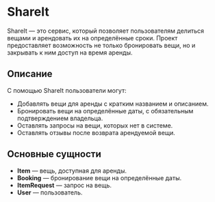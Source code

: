 # ShareIt

ShareIt — это сервис, который позволяет пользователям делиться вещами и арендовать их на определённые сроки. Проект предоставляет возможность не только бронировать вещи, но и закрывать к ним доступ на время аренды.

## Описание

С помощью ShareIt пользователи могут:
- Добавлять вещи для аренды с кратким названием и описанием.
- Бронировать вещи на определённые даты, с обязательным подтверждением владельца.
- Оставлять запросы на вещи, которых нет в системе.
- Оставлять отзывы после возврата арендуемой вещи.

## Основные сущности

- **Item** — вещь, доступная для аренды.
- **Booking** — бронирование вещи на определённые даты.
- **ItemRequest** — запрос на вещь.
- **User** — пользователь.


